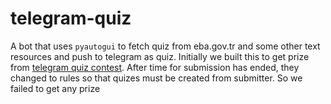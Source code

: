 # telegram-quiz
A bot that uses `pyautogui` to fetch quiz from eba.gov.tr and some other text resources and push to telegram as quiz. Initially we built this to get prize from [telegram quiz contest](https://telegram.org/blog/400-million). After time for submission has ended, they changed to rules so that quizes must be created from submitter. So we failed to get any prize

